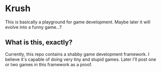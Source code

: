 # Krush

This is basically a playground for game development. Maybe later it will evolve into a funny
game...?

## What is this, exactly?

Currently, this repo contains a shabby game development framework. I believe it's capable of 
doing very tiny and stupid games. Later I'll post one or two games in this framework as a proof.
